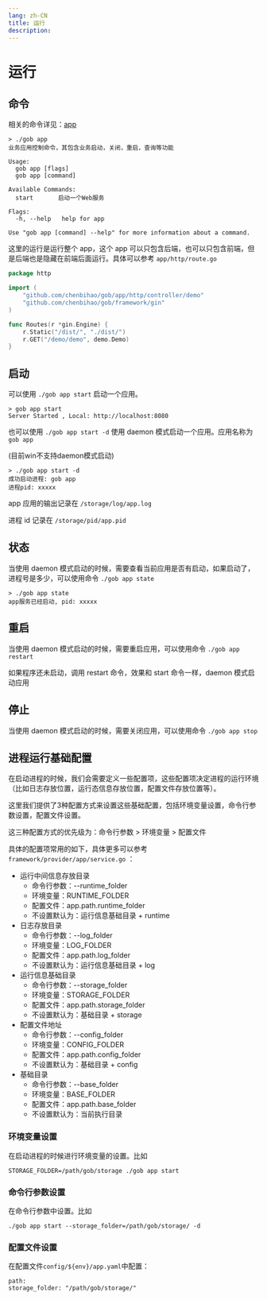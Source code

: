 ```yaml
---
lang: zh-CN
title: 运行
description: 
---
```


# 运行

## 命令

相关的命令详见：[app](../command/app)

```
> ./gob app         
业务应用控制命令，其包含业务启动，关闭，重启，查询等功能

Usage:
  gob app [flags]
  gob app [command]

Available Commands:
  start       启动一个Web服务

Flags:
  -h, --help   help for app

Use "gob app [command] --help" for more information about a command.

```

这里的运行是运行整个 app，这个 app 可以只包含后端，也可以只包含前端，但是后端也是隐藏在前端后面运行。具体可以参考
`app/http/route.go`

```go
package http

import (
	"github.com/chenbihao/gob/app/http/controller/demo"
	"github.com/chenbihao/gob/framework/gin"
)

func Routes(r *gin.Engine) {
	r.Static("/dist/", "./dist/")
	r.GET("/demo/demo", demo.Demo)
}
```

## 启动

可以使用 `./gob app start` 启动一个应用。

```shell
> gob app start
Server Started , Local: http://localhost:8080
```

也可以使用 `./gob app start -d` 使用 daemon 模式启动一个应用。应用名称为 `gob app`

(目前win不支持daemon模式启动)

```shell
> ./gob app start -d
成功启动进程: gob app
进程pid: xxxxx
```

app 应用的输出记录在 `/storage/log/app.log`

进程 id 记录在 `/storage/pid/app.pid`

## 状态

当使用 daemon 模式启动的时候，需要查看当前应用是否有启动，如果启动了，进程号是多少，可以使用命令 `./gob app state`

```shell
> ./gob app state
app服务已经启动, pid: xxxxx
```

## 重启

当使用 daemon 模式启动的时候，需要重启应用，可以使用命令 `./gob app restart`

如果程序还未启动，调用 restart 命令，效果和 start 命令一样，daemon 模式启动应用

## 停止

当使用 daemon 模式启动的时候，需要关闭应用，可以使用命令 `./gob app stop`

## 进程运行基础配置

在启动进程的时候，我们会需要定义一些配置项，这些配置项决定进程的运行环境（比如日志存放位置，运行态信息存放位置，配置文件存放位置等）。

这里我们提供了3种配置方式来设置这些基础配置，包括环境变量设置，命令行参数设置，配置文件设置。

这三种配置方式的优先级为：命令行参数 > 环境变量 > 配置文件

具体的配置项常用的如下，具体更多可以参考 `framework/provider/app/service.go` ：

- 运行中间信息存放目录
    - 命令行参数：--runtime_folder
    - 环境变量：RUNTIME_FOLDER
    - 配置文件：app.path.runtime_folder
    - 不设置默认为：运行信息基础目录 + runtime
- 日志存放目录
    - 命令行参数：--log_folder
    - 环境变量：LOG_FOLDER
    - 配置文件：app.path.log_folder
    - 不设置默认为：运行信息基础目录 + log
- 运行信息基础目录
    - 命令行参数：--storage_folder
    - 环境变量：STORAGE_FOLDER
    - 配置文件：app.path.storage_folder
    - 不设置默认为：基础目录 + storage
- 配置文件地址
    - 命令行参数：--config_folder
    - 环境变量：CONFIG_FOLDER
    - 配置文件：app.path.config_folder
    - 不设置默认为：基础目录 + config
- 基础目录
    - 命令行参数：--base_folder
    - 环境变量：BASE_FOLDER
    - 配置文件：app.path.base_folder
    - 不设置默认为：当前执行目录

### 环境变量设置

在启动进程的时候进行环境变量的设置。比如

```shell
STORAGE_FOLDER=/path/gob/storage ./gob app start
```

### 命令行参数设置

在命令行参数中设置。比如

```shell
./gob app start --storage_folder=/path/gob/storage/ -d
```

### 配置文件设置

在配置文件`config/${env}/app.yaml`中配置：

```shell
path:
storage_folder: "/path/gob/storage/"
```


